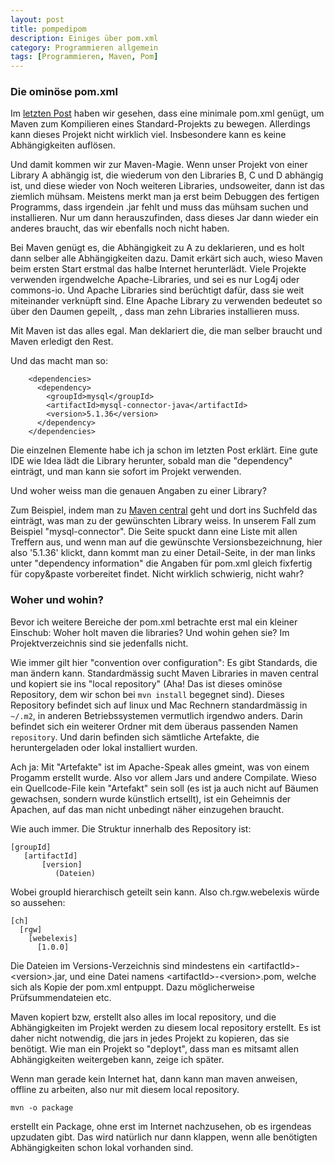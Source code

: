 ```yaml
---
layout: post
title: pompedipom
description: Einiges über pom.xml
category: Programmieren allgemein
tags: [Programmieren, Maven, Pom]
---
```


### Die ominöse pom.xml

Im [letzten Post](/2015/07/Maven) haben wir gesehen, dass eine minimale pom.xml genügt, um Maven zum Kompilieren eines Standard-Projekts zu bewegen.
Allerdings kann dieses Projekt nicht wirklich viel. Insbesondere kann es keine Abhängigkeiten auflösen.

Und damit kommen wir zur Maven-Magie. Wenn unser Projekt von einer Library A abhängig ist, die wiederum von den Libraries B, C und D abhängig ist, und diese wieder von 
Noch weiteren Libraries, undsoweiter, dann ist das ziemlich mühsam. Meistens merkt man ja erst beim Debuggen des fertigen Programms, dass irgendein .jar
fehlt und muss das mühsam suchen und installieren. Nur um dann herauszufinden, dass dieses Jar dann wieder ein anderes braucht, das wir ebenfalls noch nicht
haben.

Bei Maven genügt es, die Abhängigkeit zu A zu deklarieren, und es holt dann selber alle Abhängigkeiten dazu. Damit erkärt sich auch, wieso Maven beim ersten Start erstmal das halbe 
Internet herunterlädt. Viele Projekte verwenden irgendwelche Apache-Libraries, und sei es nur Log4j oder commons-io. Und Apache Libraries sind 
berüchtigt dafür, dass sie weit miteinander verknüpft sind. EIne Apache Library zu verwenden bedeutet so über den Daumen gepeilt, , dass man zehn
Libraries installieren muss.

Mit Maven ist das alles egal. Man deklariert die, die man selber braucht und Maven erledigt den Rest.

Und das macht man so:

        <dependencies>
          <dependency>
            <groupId>mysql</groupId>
            <artifactId>mysql-connector-java</artifactId>
            <version>5.1.36</version>
          </dependency>
        </dependencies>
        
Die einzelnen Elemente habe ich ja schon im letzten Post erklärt. Eine gute IDE wie Idea lädt die Library herunter, sobald man die "dependency" einträgt,
und man kann sie sofort im Projekt verwenden.

Und woher weiss man die genauen Angaben zu einer Library?

Zum Beispiel, indem man zu [Maven central](http://search.maven.org) geht und dort ins Suchfeld das einträgt, was man zu der gewünschten Library weiss.
In unserem Fall zum Beispiel "mysql-connector". Die Seite spuckt dann eine Liste mit allen Treffern aus, und wenn man auf die gewünschte Versionsbezeichnung,
hier also '5.1.36' klickt, dann kommt man zu einer Detail-Seite, in der man links unter "dependency information" die Angaben für pom.xml gleich fixfertig für 
copy&paste vorbereitet findet. Nicht wirklich schwierig, nicht wahr?

### Woher und wohin?

Bevor ich weitere Bereiche der pom.xml betrachte erst mal ein kleiner Einschub: Woher holt maven die libraries? Und wohin gehen sie? Im Projektverzeichnis sind 
sie jedenfalls nicht.

Wie immer gilt hier "convention over configuration": Es gibt Standards, die man ändern kann. Standardmässig sucht Maven Libraries in maven central und kopiert
sie ins "local repository" (Aha! Das ist dieses ominöse Repository, dem wir schon bei `mvn install` begegnet sind). Dieses Repository befindet sich
auf linux und Mac Rechnern standardmässig in `~/.m2`, in anderen Betriebssystemen vermutlich irgendwo anders. Darin befindet sich ein weiterer Ordner
mit dem überaus passenden Namen `repository`. Und darin befinden sich sämtliche Artefakte, die heruntergeladen oder lokal installiert wurden.

Ach ja: Mit "Artefakte" ist im Apache-Speak alles gmeint, was von einem Progamm erstellt wurde. Also vor allem Jars und andere Compilate. 
Wieso ein Quellcode-File kein "Artefakt" sein soll (es ist ja auch nicht auf Bäumen gewachsen, sondern wurde künstlich ertsellt), ist ein Geheimnis der Apachen, auf das man nicht unbedingt näher einzugehen
braucht.

Wie auch immer. Die Struktur innerhalb des Repository ist: 
 
    [groupId]
       [artifactId]
           [version]
              (Dateien)

Wobei groupId hierarchisch geteilt sein kann. Also ch.rgw.webelexis würde so aussehen:

    [ch]
      [rgw]
        [webelexis]
          [1.0.0]
          
Die Dateien im Versions-Verzeichnis sind mindestens ein &lt;artifactId&gt;-&lt;version&gt;.jar, und eine Datei namens
&lt;artifactId&gt;-&lt;version&gt;.pom, welche sich als Kopie der pom.xml entpuppt. Dazu möglicherweise Prüfsummendateien
etc.

Maven kopiert bzw, erstellt also alles im local repository, und die Abhängigkeiten im Projekt werden zu diesem local repository
erstellt. Es ist daher nicht notwendig, die jars in jedes Projekt zu kopieren, das sie benötigt. Wie man ein Projekt so "deployt", dass
man es mitsamt allen Abhängigkeiten weitergeben kann, zeige ich später.

Wenn man gerade kein Internet hat, dann kann man maven anweisen, offline zu arbeiten, also nur mit diesem local repository.

    mvn -o package
   
erstellt ein Package, ohne erst im Internet nachzusehen, ob es irgendeas upzudaten gibt.  Das wird natürlich nur dann klappen, wenn
alle benötigten Abhängigkeiten schon lokal vorhanden sind.

